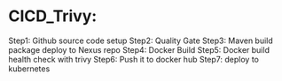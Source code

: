 # CICD_Trivy:

Step1: Github source code setup
Step2: Quality Gate
Step3: Maven build package deploy to Nexus repo
Step4: Docker Build 
Step5: Docker build health check with trivy
Step6: Push it to docker hub
Step7: deploy to kubernetes
